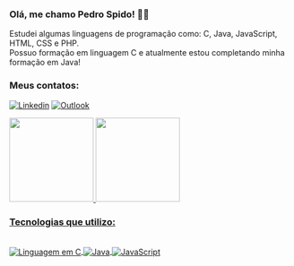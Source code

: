 ### Olá, me chamo Pedro Spido! 👨‍💻
Estudei algumas linguagens de programação como: C, Java, JavaScript, HTML, CSS e PHP. <br/>
Possuo formação em linguagem C e atualmente estou completando minha formação em Java! <br/>
### Meus contatos:
[![Linkedin](https://img.shields.io/badge/LinkedIn-0077B5?style=for-the-badge&logo=linkedin&logoColor=white)](https://www.linkedin.com/in/pedro-spido-134b6021a/)
[![Outlook](https://img.shields.io/badge/Microsoft_Outlook-0078D4?style=for-the-badge&logo=microsoft-outlook&logoColor=white)](mailto:pedrospido@hotmail.com)

<div>
  <a href="https://github.com/PedroSpido">
  <img height="150em" src="https://github-readme-stats.vercel.app/api?username=PedroSpido&show_icons=true&theme=outrun&include_all_commits=true&count_private=true"/>
  <img height="150em" src="https://github-readme-stats.vercel.app/api/top-langs/?username=PedroSpido&layout=compact&langs_count=7&theme=outrun"/>
</div>

### Tecnologias que utilizo:
<div style="display: inline_black"><br/>
    <img aLign="center" aLt="Linguagem em C" src="https://img.shields.io/badge/C-00599C?style=for-the-badge&logo=c&logoColor=white"/>
    <img aLign="center" aLt="Java" src="https://img.shields.io/badge/Java-ED8B00?style=for-the-badge&logo=openjdk&logoColor=white"/>
    <img aLign="center" aLt="JavaScript" src="https://img.shields.io/badge/JavaScript-323330?style=for-the-badge&logo=javascript&logoColor=F7DF1E"/>
</div>
